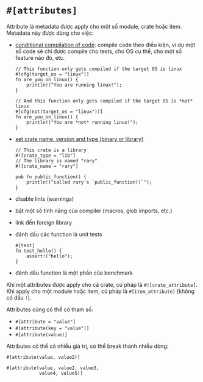 # `#[attributes]`

Attribute là metadata được apply cho một số module, crate hoặc item.
Metadata này được dùng cho việc:

- [conditional compilation of code](https://doc.rust-lang.org/rust-by-example/attribute/cfg.html): compile code theo điều kiện, ví dụ một số code sẽ chỉ được compile cho tests, cho OS cụ thể, cho một số feature nào đó, etc.

    ```rust,editable
    // This function only gets compiled if the target OS is linux
    #[cfg(target_os = "linux")]
    fn are_you_on_linux() {
        println!("You are running linux!");
    }

    // And this function only gets compiled if the target OS is *not* linux
    #[cfg(not(target_os = "linux"))]
    fn are_you_on_linux() {
        println!("You are *not* running linux!");
    }
    ```

- [set crate name, version and type (binary or library)](https://doc.rust-lang.org/rust-by-example/attribute/crate.html)

    ```rust,editable
    // This crate is a library
    #![crate_type = "lib"]
    // The library is named "rary"
    #![crate_name = "rary"]

    pub fn public_function() {
        println!("called rary's `public_function()`");
    }
    ```


- disable lints (warnings)
- bật một số tính năng của compiler (macros, glob imports, etc.)
- link đến foreign library
- đánh dấu các function là unit tests

    ```rust,editable
    #[test]
    fn test_hello() {
        assert!("hello");
    }
    ```

- đánh dấu function là một phần của benchmark

Khi một attributes được apply cho cả crate, cú pháp là `#![crate_attribute]`.
Khi apply cho một module hoặc item, cú pháp là `#[item_attribute]` (không có dấu `!`).

Attributes cũng có thể có tham số:

- `#[attribute = "value"]`
- `#[attribute(key = "value")]`
- `#[attribute(value)]`

Attributes có thể có nhiều giá trị, có thể break thành nhiều dòng:

```rust,editable
#[attribute(value, value2)]

#[attribute(value, value2, value3,
            value4, value5)]
```